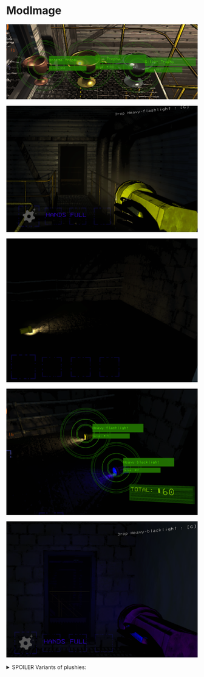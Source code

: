 # ModImage

![Trophies](trophies.PNG)

![Flashlightheld](Capture.PNG)

![Flashlightground](Capture2.PNG)

![Flashlightsground](Capture3.PNG)

![Blacklightground](Capture4.PNG)



<details>
  <summary>SPOILER Variants of plushies:</summary>

  -Black Bear

  -Black Sheep

  -Molten Pig

  -Golden Penguin

  -Rupert

  -Robotic Rabbit
  
</details>
